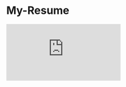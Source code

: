 # My-Resume
![Final_Resume___By_hardik_16_08_24_.pdf](https://github.com/user-attachments/files/16644238/Final_Resume___By_hardik_16_08_24_.pdf)
